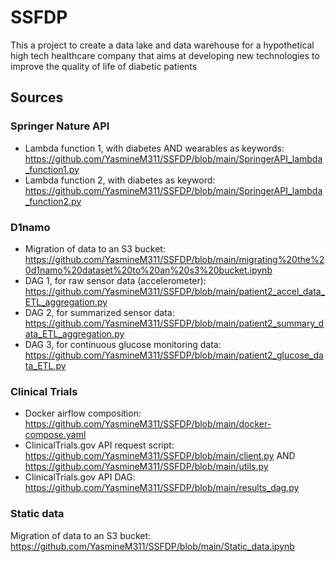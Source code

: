 # SSFDP
This a project to create a data lake and data warehouse for a hypothetical high tech healthcare company that aims at developing new technologies to improve the quality of life of diabetic patients
## Sources
### Springer Nature API
- Lambda function 1, with diabetes AND wearables as keywords: https://github.com/YasmineM311/SSFDP/blob/main/SpringerAPI_lambda_function1.py
- Lambda function 2, with diabetes as keyword: https://github.com/YasmineM311/SSFDP/blob/main/SpringerAPI_lambda_function2.py

### D1namo 
- Migration of data to an S3 bucket: 
https://github.com/YasmineM311/SSFDP/blob/main/migrating%20the%20d1namo%20dataset%20to%20an%20s3%20bucket.ipynb
- DAG 1, for raw sensor data (accelerometer): https://github.com/YasmineM311/SSFDP/blob/main/patient2_accel_data_ETL_aggregation.py
- DAG 2, for summarized sensor data: https://github.com/YasmineM311/SSFDP/blob/main/patient2_summary_data_ETL_aggregation.py
- DAG 3, for continuous glucose monitoring data: https://github.com/YasmineM311/SSFDP/blob/main/patient2_glucose_data_ETL.py 

### Clinical Trials
- Docker airflow composition: https://github.com/YasmineM311/SSFDP/blob/main/docker-compose.yaml
- ClinicalTrials.gov API request script: https://github.com/YasmineM311/SSFDP/blob/main/client.py AND
 https://github.com/YasmineM311/SSFDP/blob/main/utils.py 
- ClinicalTrials.gov API DAG: https://github.com/YasmineM311/SSFDP/blob/main/results_dag.py 
 
### Static data
Migration of data to an S3 bucket: https://github.com/YasmineM311/SSFDP/blob/main/Static_data.ipynb
